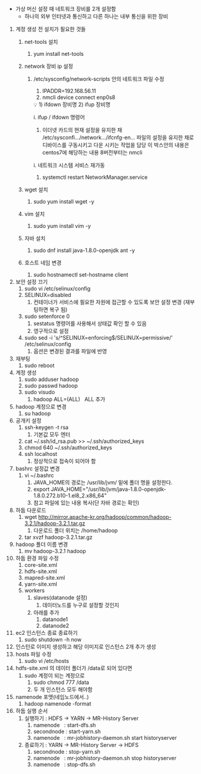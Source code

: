 - 가상 머신 설정 때 네트워크 장비를 2개 설정함
    - 하나의 외부 인터넷과 통신하고 다른 하나는 내부 통신을 위한 장비
1. 계정 생성 전 설치가 필요한 것들
    1. net-tools 설치
        1. yum install net-tools
    2. network 장비 ip 설정
        1. /etc/sysconfig/network-scripts 안의 네트워크 파일 수정
            1. IPADDR=192.168.56.11
            2. nmcli device connect enp0s8
            
            <aside>
            💡 1) ifdown 장비명
            2) ifup 장비명
            
            i. ifup / ifdown 명령어
            1) 이더넷 카드의 현재 설정을 유지한 채 /etc/sysconfi.../network.../ifcnfg-en... 파일의 설정을 유지한 채로 디바이스를 구동시키고 다운 시키는 작업을 담당
            이 박스안의 내용은 centos7에 해당하는 내용 8버전부터는 nmcli
            
            i. 네트워크 시스템 서비스 재가동
            1) systemctl restart NetworkManager.service
            
            </aside>
            
    3. wget 설치
        1. sudo yum install wget -y
    4. vim 설치
        1. sudo yum install vim -y
    5. 자바 설치
        1. sudo dnf install java-1.8.0-openjdk ant -y
    6. 호스트 네임 변경
        1. sudo hostnamectl set-hostname client
2. 보안 설정 끄기
    1. sudo vi /etc/selinux/config
    2. SELINUX=disabled
        1. 컨테이너가 서비스에 필요한 자원에 접근할 수 있도록 보안 설정 변경 (재부팅하면 복구 됨)
    3. sudo setenforce 0
        1. sestatus 명령어를 사용해서 상태값 확인 할 수 있음
        2. 영구적으로 설정
    4. sudo sed -i 's/^SELINUX=enforcing$/SELINUX=permissive/' /etc/selinux/config
        1. 옵션은 변경된 결과를 파일에 반영
3. 재부팅
    1. sudo reboot
4. 계정 생성
    1. sudo adduser hadoop
    2. sudo passwd hadoop
    3. sudo visudo
        1. hadoop ALL=(ALL)   ALL 추가
5. hadoop 계정으로 변경
    1. su hadoop
6. 공개키 설정
    1. ssh-keygen -t rsa
        1. 기본값 모두 엔터
    2. cat ~/.ssh/id_rsa.pub >> ~/.ssh/authorized_keys
    3. chmod 640 ~/.ssh/authorized_keys
    4. ssh localhost
        1. 정상적으로 접속이 되어야 함
7. bashrc 설정값 변경
    1. vi ~/.bashrc
        1. JAVA_HOME의 경로는 /usr/lib/jvm/ 밑에 폴더 명을 설정한다.
        2. export JAVA_HOME="/usr/lib/jvm/java-1.8.0-openjdk-1.8.0.272.b10-1.el8_2.x86_64"
        3. 참고 파일에 있는 내용 복사(단 자바 경로는 확인)
8. 하둡 다운로드
    1. wget http://mirror.apache-kr.org/hadoop/common/hadoop-3.2.1/hadoop-3.2.1.tar.gz
        1. 다운로드 폴더 위치는 /home/hadoop
    2. tar xvzf hadoop-3.2.1.tar.gz
9. hadoop 폴더 이름 변경
    1. mv hadoop-3.2.1 hadoop
10. 하둡 환경 파일 수정
    1. core-site.xml
    2. hdfs-site.xml
    3. mapred-site.xml
    4. yarn-site.xml
    5. workers
        1. slaves(datanode 설정)
            1. 데이터노드를 누구로 설정할 것인지
        2. 아래를 추가
            1. datanode1
            2. datanode2
11. ec2 인스턴스 종료 종료하기
    1. sudo shutdown -h now
12. 인스턴로 이미지 생성하고 해당 이미지로 인스턴스 2개 추가 생성
13. hosts 파일 수정
    1. sudo vi /etc/hosts
14. hdfs-site.xml 의 데이터 폴더가 /data로 되어 있다면
    1. sudo 계정이 되는 계정으로
        1. sudo chmod 777 /data
        2. 두 개 인스턴스 모두 해야함
15. namenode 포맷(네임노드에서..)
    1. hadoop namenode -format
16. 하둡 실행 순서
    1. 실행하기 : HDFS -> YARN -> MR-History Server
        1. namenode   : start-dfs.sh
        2. secondnode : start-yarn.sh
        3. namenode   : mr-jobhistory-daemon.sh start historyserver
    2. 종료하기 : YARN -> MR-History Server -> HDFS
        1. secondnode : stop-yarn.sh
        2. namenode   : mr-jobhistory-daemon.sh stop historyserver
        3. namenode   : stop-dfs.sh